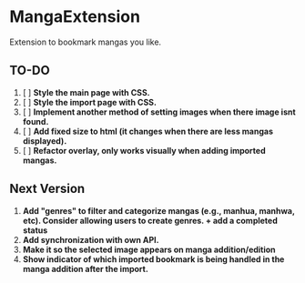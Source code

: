 # MangaExtension
Extension to bookmark mangas you like.


## TO-DO

1. [ ] **Style the main page with CSS.**
2. [ ] **Style the import page with CSS.**
3. [ ] **Implement another method of setting images when there image isnt found.**
4. [ ] **Add fixed size to html (it changes when there are less mangas displayed).**
5. [ ] **Refactor overlay, only works visually when adding imported mangas.**


## Next Version

1. **Add "genres" to filter and categorize mangas (e.g., manhua, manhwa, etc). Consider allowing users to create genres. + add a completed status**
2. **Add synchronization with own API.**
3. **Make it so the selected image appears on manga addition/edition**
4. **Show indicator of which imported bookmark is being handled in the manga addition after the import.**